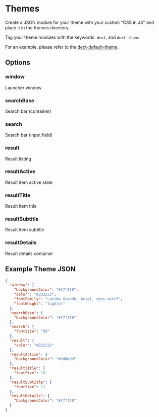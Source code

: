 # Themes

Create a JSON module for your theme with your custom "CSS in JS" and place it in the themes directory.

Tag your theme modules with the keywords: `dext`, and `dext-theme`.

For an example, please refer to the [dext-default-theme](https://github.com/vutran/dext-default-theme).

## Options

### window

Launcher window

### searchBase

Search bar (container)

### search

Search bar (input field)

### result

Result listing

### resultActive

Result item active state

### resultTitle

Result item title

### resultSubtitle

Result item subtitle

### resultDetails

Result details container

## Example Theme JSON

```json
{
  "window": {
    "backgroundColor": "#f7f2f0",
    "color": "#333333",
    "fontFamily": "Lucida Grande, Arial, sans-serif",
    "fontWeight": "lighter"
  },
  "searchBase": {
    "backgroundColor": "#f7f2f0"
  },
  "search": {
    "fontSize": "50"
  },
  "result": {
    "color": "#222222"
  },
  "resultActive": {
    "backgroundColor": "#dddddd"
  },
  "resultTitle": {
    "fontSize": 18
  },
  "resultSubtitle": {
    "fontSize": 11
  },
  "resultDetails": {
    "backgroundColor": "#f7f2f0"
  }
}
```
